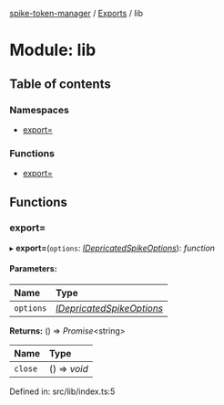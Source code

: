[spike-token-manager](../README.md) / [Exports](../modules.md) / lib

# Module: lib

## Table of contents

### Namespaces

- [export&#x3D;](lib.export_.md)

### Functions

- [export&#x3D;](lib.md#export&#x3D;)

## Functions

### export&#x3D;

▸ **export=**(`options`: [*IDepricatedSpikeOptions*](../interfaces/lib_gettokencreator.idepricatedspikeoptions.md)): *function*

#### Parameters:

Name | Type |
:------ | :------ |
`options` | [*IDepricatedSpikeOptions*](../interfaces/lib_gettokencreator.idepricatedspikeoptions.md) |

**Returns:** () => *Promise*<string\>

Name | Type |
:------ | :------ |
`close` | () => *void* |

Defined in: src/lib/index.ts:5
